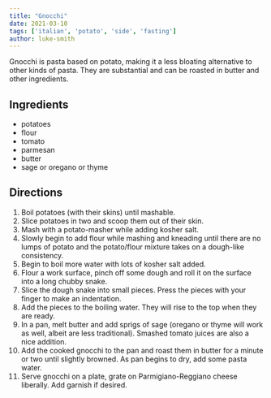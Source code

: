 ```yaml
---
title: "Gnocchi"
date: 2021-03-10
tags: ['italian', 'potato', 'side', 'fasting']
author: luke-smith
---
```


Gnocchi is pasta based on potato, making it a less bloating alternative to other kinds of pasta.
They are substantial and can be roasted in butter and other ingredients.

## Ingredients

- potatoes
- flour
- tomato
- parmesan
- butter
- sage or oregano or thyme

## Directions

1. Boil potatoes (with their skins) until mashable.
2. Slice potatoes in two and scoop them out of their skin.
3. Mash with a potato-masher while adding kosher salt.
4. Slowly begin to add flour while mashing and kneading until there are no lumps of potato and the potato/flour mixture
   takes on a dough-like consistency.
5. Begin to boil more water with lots of kosher salt added.
6. Flour a work surface, pinch off some dough and roll it on the surface into a long chubby snake.
7. Slice the dough snake into small pieces. Press the pieces with your finger to make an indentation.
8. Add the pieces to the boiling water. They will rise to the top when they are ready.
9. In a pan, melt butter and add sprigs of sage (oregano or thyme will work as well, albeit are less traditional).
   Smashed tomato juices are also a nice addition.
10. Add the cooked gnocchi to the pan and roast them in butter for a minute or two until slightly browned. As pan begins
    to dry, add some pasta water.
11. Serve gnocchi on a plate, grate on Parmigiano-Reggiano cheese liberally. Add garnish if desired.
